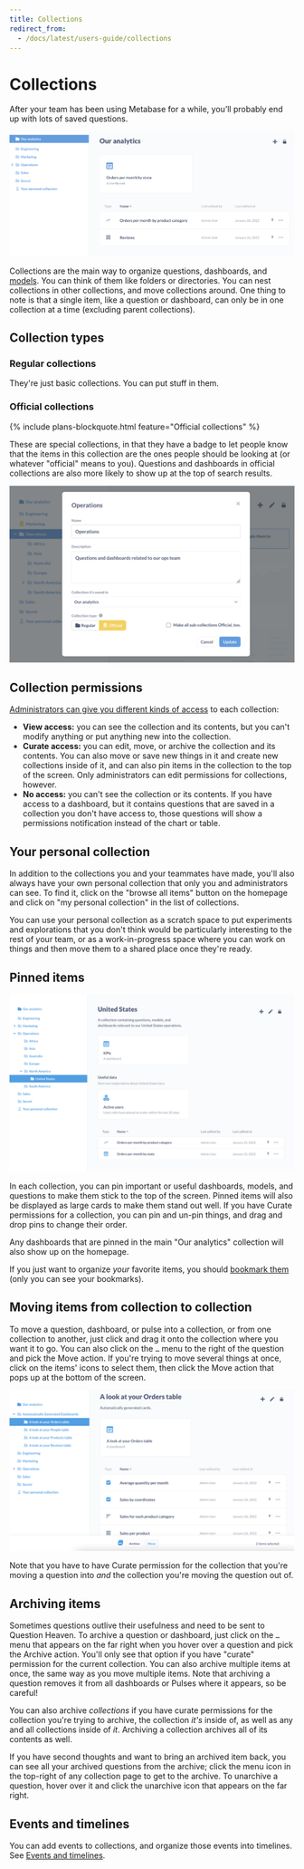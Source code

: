 ```yaml
---
title: Collections
redirect_from:
  - /docs/latest/users-guide/collections
---
```


# Collections

 After your team has been using Metabase for a while, you’ll probably end up with lots of saved questions.

![Our analytics](./images/our-analytics-page.png)

Collections are the main way to organize questions, dashboards, and [models][models]. You can think of them like folders or directories. You can nest collections in other collections, and move collections around. One thing to note is that a single item, like a question or dashboard, can only be in one collection at a time (excluding parent collections).

## Collection types

### Regular collections

They're just basic collections. You can put stuff in them.

### Official collections

{% include plans-blockquote.html feature="Official collections" %}

These are special collections, in that they have a badge to let people know that the items in this collection are the ones people should be looking at (or whatever "official" means to you). Questions and dashboards in official collections are also more likely to show up at the top of search results.

![Official collections](./images/official-collection.png)

## Collection permissions

[Administrators can give you different kinds of access](../permissions/collections.md) to each collection:

- **View access:** you can see the collection and its contents, but you can't modify anything or put anything new into the collection.
- **Curate access:** you can edit, move, or archive the collection and its contents. You can also move or save new things in it and create new collections inside of it, and can also pin items in the collection to the top of the screen. Only administrators can edit permissions for collections, however.
- **No access:** you can't see the collection or its contents. If you have access to a dashboard, but it contains questions that are saved in a collection you don't have access to, those questions will show a permissions notification instead of the chart or table.

## Your personal collection

In addition to the collections you and your teammates have made, you'll also always have your own personal collection that only you and administrators can see. To find it, click on the "browse all items" button on the homepage and click on "my personal collection" in the list of collections.

You can use your personal collection as a scratch space to put experiments and explorations that you don't think would be particularly interesting to the rest of your team, or as a work-in-progress space where you can work on things and then move them to a shared place once they're ready.

## Pinned items

![Pins](./images/pinned-items.png)

In each collection, you can pin important or useful dashboards, models, and questions to make them stick to the top of the screen. Pinned items will also be displayed as large cards to make them stand out well. If you have Curate permissions for a collection, you can pin and un-pin things, and drag and drop pins to change their order.

Any dashboards that are pinned in the main "Our analytics" collection will also show up on the homepage.

If you just want to organize _your_ favorite items, you should [bookmark them](./exploration.md#bookmarks) (only you can see your bookmarks).

## Moving items from collection to collection

To move a question, dashboard, or pulse into a collection, or from one collection to another, just click and drag it onto the collection where you want it to go. You can also click on the `…` menu to the right of the question and pick the Move action. If you're trying to move several things at once, click on the items' icons to select them, then click the Move action that pops up at the bottom of the screen.

![Selecting questions](./images/question-checkbox.png)

Note that you have to have Curate permission for the collection that you're moving a question into _and_ the collection you're moving the question out of.

## Archiving items

Sometimes questions outlive their usefulness and need to be sent to Question Heaven. To archive a question or dashboard, just click on the `…` menu that appears on the far right when you hover over a question and pick the Archive action. You'll only see that option if you have "curate" permission for the current collection. You can also archive multiple items at once, the same way as you move multiple items. Note that archiving a question removes it from all dashboards or Pulses where it appears, so be careful!

You can also archive _collections_ if you have curate permissions for the collection you're trying to archive, the collection _it's_ inside of, as well as any and all collections inside of _it_. Archiving a collection archives all of its contents as well.

If you have second thoughts and want to bring an archived item back, you can see all your archived questions from the archive; click the menu icon in the top-right of any collection page to get to the archive. To unarchive a question, hover over it and click the unarchive icon that appears on the far right.

## Events and timelines

You can add events to collections, and organize those events into timelines. See [Events and timelines](events-and-timelines.md).

[dashboards]: ../dashboards/introduction.md
[models]: ../data-modeling/models.md
